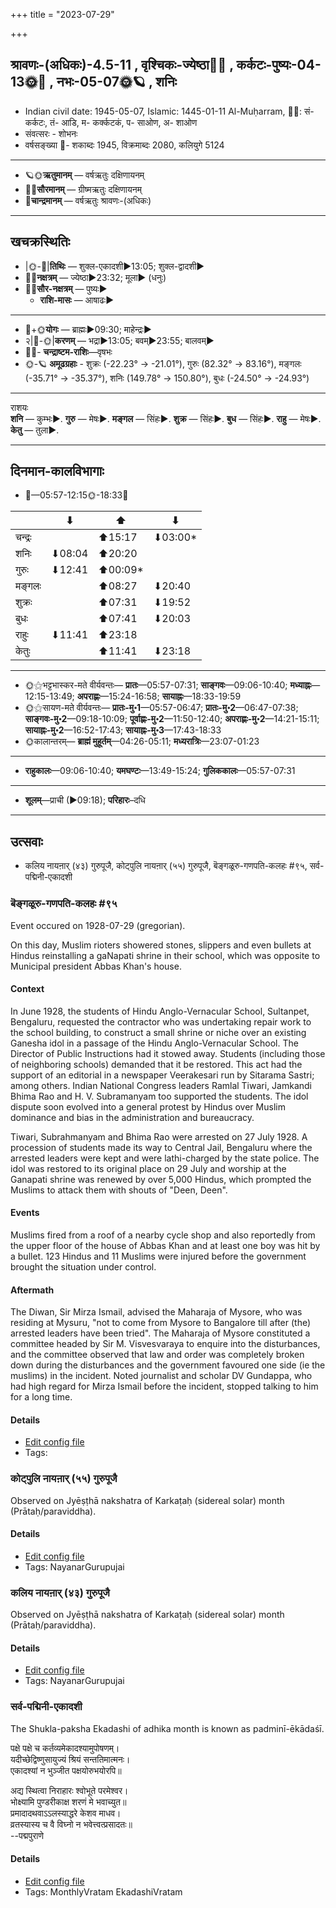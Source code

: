 +++
title = "2023-07-29"

+++
## श्रावणः-(अधिकः)-4.5-11  ,  वृश्चिकः-ज्येष्ठा🌛🌌  ,  कर्कटः-पुष्यः-04-13🌞🌌  ,  नभः-05-07🌞🪐  ,  शनिः
- Indian civil date: 1945-05-07, Islamic: 1445-01-11 Al-Muḥarram, 🌌🌞: सं- कर्कटः, तं- आडि, म- कर्क्कटकं, प- साओण, अ- शाओण
- संवत्सरः - शोभनः
- वर्षसङ्ख्या 🌛- शकाब्दः 1945, विक्रमाब्दः 2080, कलियुगे 5124
___________________
- 🪐🌞**ऋतुमानम्** — वर्षऋतुः दक्षिणायनम्
- 🌌🌞**सौरमानम्** — ग्रीष्मऋतुः दक्षिणायनम्
- 🌛**चान्द्रमानम्** — वर्षऋतुः श्रावणः-(अधिकः)
___________________


## खचक्रस्थितिः
- |🌞-🌛|**तिथिः** — शुक्ल-एकादशी►13:05; शुक्ल-द्वादशी►  
- 🌌🌛**नक्षत्रम्** — ज्येष्ठा►23:32; मूला► (धनुः)  
- 🌌🌞**सौर-नक्षत्रम्** — पुष्यः►  
  - **राशि-मासः** — आषाढः► 
___________________
- 🌛+🌞**योगः** — ब्राह्मः►09:30; माहेन्द्रः►  
- २|🌛-🌞|**करणम्** — भद्रा►13:05; बवम्►23:55; बालवम्►  
- 🌌🌛- **चन्द्राष्टम-राशिः**—वृषभः  
- 🌞-🪐 **अमूढग्रहाः** - शुक्रः (-22.23° → -21.01°), गुरुः (82.32° → 83.16°), मङ्गलः (-35.71° → -35.37°), शनिः (149.78° → 150.80°), बुधः (-24.50° → -24.93°)
___________________
राशयः  
**शनि** — कुम्भः►. **गुरु** — मेषः►. **मङ्गल** — सिंहः►. **शुक्र** — सिंहः►. **बुध** — सिंहः►. **राहु** — मेषः►. **केतु** — तुला►. 
___________________


## दिनमान-कालविभागाः
- 🌅—05:57-12:15🌞-18:33🌇  

|      |⬇     |⬆     |⬇     |
|------|-----|-----|------|
|चन्द्रः|     |⬆15:17 |⬇03:00*|
|शनिः   |⬇08:04 |⬆20:20 |     |
|गुरुः  |⬇12:41 |⬆00:09*|     |
|मङ्गलः |     |⬆08:27 |⬇20:40 |
|शुक्रः |     |⬆07:31 |⬇19:52 |
|बुधः   |     |⬆07:41 |⬇20:03 |
|राहुः  |⬇11:41 |⬆23:18 |     |
|केतुः  |     |⬆11:41 |⬇23:18 |
___________________
- 🌞⚝भट्टभास्कर-मते वीर्यवन्तः— **प्रातः**—05:57-07:31; **साङ्गवः**—09:06-10:40; **मध्याह्नः**—12:15-13:49; **अपराह्णः**—15:24-16:58; **सायाह्नः**—18:33-19:59  
- 🌞⚝सायण-मते वीर्यवन्तः— **प्रातः-मु॰1**—05:57-06:47; **प्रातः-मु॰2**—06:47-07:38; **साङ्गवः-मु॰2**—09:18-10:09; **पूर्वाह्णः-मु॰2**—11:50-12:40; **अपराह्णः-मु॰2**—14:21-15:11; **सायाह्नः-मु॰2**—16:52-17:43; **सायाह्नः-मु॰3**—17:43-18:33  
- 🌞कालान्तरम्— **ब्राह्मं मुहूर्तम्**—04:26-05:11; **मध्यरात्रिः**—23:07-01:23  
___________________
- **राहुकालः**—09:06-10:40; **यमघण्टः**—13:49-15:24; **गुलिककालः**—05:57-07:31  
___________________
- **शूलम्**—प्राची (►09:18); **परिहारः**–दधि  
___________________

## उत्सवाः
- कलिय नायऩार् (४३) गुरुपूजै, कोट्पुलि नायऩार् (५५) गुरुपूजै, बॆङ्गळूरु-गणपति-कलहः #९५, सर्व-पद्मिनी-एकादशी
### बॆङ्गळूरु-गणपति-कलहः #९५

Event occured on 1928-07-29 (gregorian). 

On this day, Muslim rioters showered stones, slippers and even bullets at Hindus reinstalling a gaNapati shrine in their school, which was opposite to Municipal president Abbas Khan's house.

#### Context 
In June 1928, the students of Hindu Anglo-Vernacular School, Sultanpet, Bengaluru, requested the contractor who was undertaking repair work to the school building, to construct a small shrine or niche over an existing Ganesha idol in a passage of the Hindu Anglo-Vernacular School. The Director of Public Instructions had it stowed away. Students (including those of neighboring schools) demanded that it be restored. This act had the support of an editorial in a newspaper Veerakesari run by Sitarama Sastri; among others. Indian National Congress leaders Ramlal Tiwari, Jamkandi Bhima Rao and H. V. Subramanyam too supported the students. The idol dispute soon evolved into a general protest by Hindus over Muslim dominance and bias in the administration and bureaucracy.

Tiwari, Subrahmanyam and Bhima Rao were arrested on 27 July 1928. A procession of students made its way to Central Jail, Bengaluru where the arrested leaders were kept and were lathi-charged by the state police. The idol was restored to its original place on 29 July  and worship at the Ganapati shrine was renewed by over 5,000 Hindus, which prompted the Muslims to attack them with shouts of "Deen, Deen".  

#### Events
Muslims fired from a roof of a nearby cycle shop and also reportedly from the upper floor of the house of Abbas Khan and at least one boy was hit by a bullet.  123 Hindus and 11 Muslims were injured before the government brought the situation under control.

#### Aftermath
The Diwan, Sir Mirza Ismail, advised the Maharaja of Mysore, who was residing at Mysuru, "not to come from Mysore to Bangalore till after (the) arrested leaders have been tried". The Maharaja of Mysore constituted a committee headed by Sir M. Visvesvaraya to enquire into the disturbances, and the committee observed that law and order was completely broken down during the disturbances and the government favoured one side (ie the muslims) in the incident. Noted journalist and scholar DV Gundappa, who had high regard for Mirza Ismail before the incident, stopped talking to him for a long time.

#### Details
- [Edit config file](https://github.com/jyotisham/adyatithi/blob/master/mahApuruSha/xatra-later/gregorian/day/07/29/bengaLUru-gaNapati-riots.toml)
- Tags: 


### कोट्पुलि नायऩार् (५५) गुरुपूजै

Observed on Jyēṣṭhā nakshatra of Karkaṭaḥ (sidereal solar) month (Prātaḥ/paraviddha). 



#### Details
- [Edit config file](https://github.com/jyotisham/adyatithi/blob/master/mahApuruSha/nAyanAr/sidereal_solar_month/nakshatra/04/18/kOTpuli_nAyan2Ar_%2855%29_gurupUjai.toml)
- Tags: NayanarGurupujai


### कलिय नायऩार् (४३) गुरुपूजै

Observed on Jyēṣṭhā nakshatra of Karkaṭaḥ (sidereal solar) month (Prātaḥ/paraviddha). 



#### Details
- [Edit config file](https://github.com/jyotisham/adyatithi/blob/master/mahApuruSha/nAyanAr/sidereal_solar_month/nakshatra/04/18/kaliya_nAyan2Ar_%2843%29_gurupUjai.toml)
- Tags: NayanarGurupujai


### सर्व-पद्मिनी-एकादशी



The Shukla-paksha Ekadashi of adhika month is known as padminī-ēkādaśī.

पक्षे पक्षे च कर्तव्यमेकादश्यामुपोषणम्।  
यदीच्छेद्विष्णुसायुज्यं श्रियं सन्ततिमात्मनः।  
एकादश्यां न भुञ्जीत पक्षयोरुभयोरपि॥  
  
अद्य स्थित्वा निराहारः श्वोभूते परमेश्वर।  
भोक्ष्यामि पुण्डरीकाक्ष शरणं मे भवाच्युत॥  
प्रमादादथवाऽऽलस्याद्धरे केशव माधव।  
व्रतस्यास्य च वै विघ्नो न भवेत्त्वत्प्रसादतः॥  
--पद्मपुराणे



#### Details
- [Edit config file](https://github.com/jyotisham/adyatithi/blob/master/time_focus/monthly/ekAdashI/description_only/padminI-EkAdazI.toml)
- Tags: MonthlyVratam EkadashiVratam


